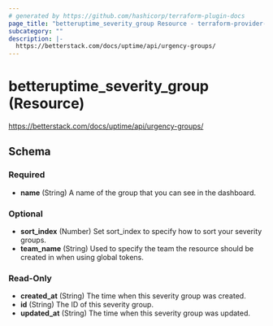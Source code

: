 ```yaml
---
# generated by https://github.com/hashicorp/terraform-plugin-docs
page_title: "betteruptime_severity_group Resource - terraform-provider-better-uptime"
subcategory: ""
description: |-
  https://betterstack.com/docs/uptime/api/urgency-groups/
---
```


# betteruptime_severity_group (Resource)

https://betterstack.com/docs/uptime/api/urgency-groups/



<!-- schema generated by tfplugindocs -->
## Schema

### Required

- **name** (String) A name of the group that you can see in the dashboard.

### Optional

- **sort_index** (Number) Set sort_index to specify how to sort your severity groups.
- **team_name** (String) Used to specify the team the resource should be created in when using global tokens.

### Read-Only

- **created_at** (String) The time when this severity group was created.
- **id** (String) The ID of this severity group.
- **updated_at** (String) The time when this severity group was updated.


